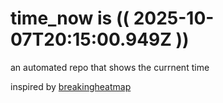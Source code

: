 # time_now is (( 2025-10-07T20:15:00.949Z ))

an automated repo that shows the currnent time

inspired by [breakingheatmap](https://github.com/breakingheatmap/breakingheatmap)
